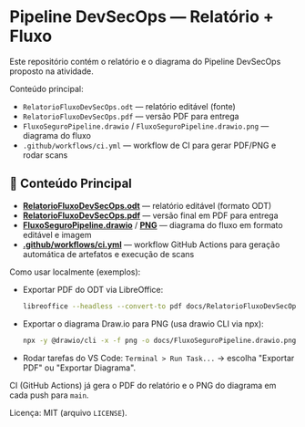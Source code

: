# Pipeline DevSecOps — Relatório + Fluxo

Este repositório contém o relatório e o diagrama do Pipeline DevSecOps proposto na atividade.

Conteúdo principal:
- `RelatorioFluxoDevSecOps.odt` — relatório editável (fonte)
- `RelatorioFluxoDevSecOps.pdf` — versão PDF para entrega
- `FluxoSeguroPipeline.drawio` / `FluxoSeguroPipeline.drawio.png` — diagrama do fluxo
- `.github/workflows/ci.yml` — workflow de CI para gerar PDF/PNG e rodar scans
## 📂 Conteúdo Principal

- **[RelatorioFluxoDevSecOps.odt](docs/RelatorioFluxoDevSecOps.odt)** — relatório editável (formato ODT)  
- **[RelatorioFluxoDevSecOps.pdf](docs/RelatorioFluxoDevSecOps.pdf)** — versão final em PDF para entrega  
- **[FluxoSeguroPipeline.drawio](docs/FluxoSeguroPipeline.drawio)** / **[PNG](docs/FluxoSeguroPipeline.drawio.png)** — diagrama do fluxo em formato editável e imagem  
- **[.github/workflows/ci.yml](.github/workflows/ci.yml)** — workflow GitHub Actions para geração automática de artefatos e execução de scans  

Como usar localmente (exemplos):

- Exportar PDF do ODT via LibreOffice:

	```bash
	libreoffice --headless --convert-to pdf docs/RelatorioFluxoDevSecOps.odt --outdir docs
	```

- Exportar o diagrama Draw.io para PNG (usa drawio CLI via npx):

	```bash
	npx -y @drawio/cli -x -f png -o docs/FluxoSeguroPipeline.drawio.png FluxoSeguroPipeline.drawio
	```

- Rodar tarefas do VS Code: `Terminal > Run Task...` → escolha "Exportar PDF" ou "Exportar Diagrama".

CI (GitHub Actions) já gera o PDF do relatório e o PNG do diagrama em cada push para `main`.

Licença: MIT (arquivo `LICENSE`).
